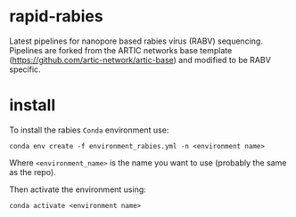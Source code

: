 # rapid-rabies
Latest pipelines for nanopore based rabies virus (RABV) sequencing. Pipelines are forked from the ARTIC networks base template (https://github.com/artic-network/artic-base) and modified to be RABV specific.

# install  
To install the rabies `Conda` environment use:

```
conda env create -f environment_rabies.yml -n <environment name>
```

Where `<environment_name>` is the name you want to use (probably the same as the repo).

Then activate the environment using:

```
conda activate <environment name>
```

